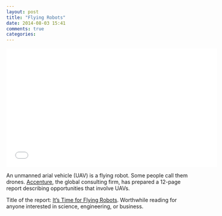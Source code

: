 ```yaml
---
layout: post
title: "Flying Robots"
date: 2014-08-03 15:41
comments: true
categories: 
---
```

<center><iframe width="560" height="315" title="amazon_drones" src="//www.youtube.com/embed/98BIu9dpwHU?rel=0" frameborder="0" allowfullscreen></iframe></center>

An unmanned arial vehicle (UAV) is a flying robot. Some people call them drones. [Accenture](http://accenture.com/), the global consulting firm, has prepared a 12-page report describing opportunities that involve UAVs.

Title of the report: [It’s Time for Flying Robots](/downloads/Flying-Robots-Accenture.pdf). Worthwhile reading for anyone interested in science, engineering, or business.



